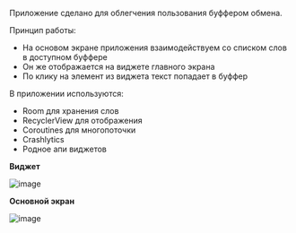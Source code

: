 Приложение сделано для облегчения пользования буффером обмена.

Принцип работы:
- На основом экране приложения взаимодействуем со списком слов в доступном буффере
- Он же отображается на виджете главного экрана
- По клику на элемент из виджета текст попадает в буффер


В приложении используются:
- Room для хранения слов
- RecyclerView для отображения
- Coroutines для многопоточки
- Crashlytics
- Родное апи виджетов


**Виджет**

![image](https://github.com/januarydayfin/Clipper/assets/50882897/6cc1c8ba-cc1c-4de0-8425-c721da47553c)

**Основной экран**

![image](https://github.com/januarydayfin/Clipper/assets/50882897/b365ed4f-66bd-4d67-a59f-0f74fca276d5)



